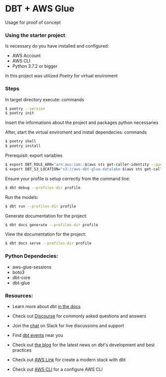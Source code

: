 # DBT + AWS Glue
Usage for proof of concept

### Using the starter project
Is necessary do you have installed and configured:
 - AWS Account
 - AWS CLI
 - Python 3.7.2 or bigger

In this project was utilized *Poetry* for virtual enviroment

### Steps

In target directory execute: commands
```bash
$ poetry --version
$ poetry init
```
Insert the informations about the project and packages python necessaries


After, start the virtual enviroment and install dependecies: commands
```bash
$ poetry shell
$ poetry install
```

Prerequisit: export variables
```bash
$ export DBT_ROLE_ARN="arn:aws:iam::$(aws sts get-caller-identity --query "Account" --output text):role/GlueInteractiveSessionRole"
$ export DBT_S3_LOCATION="s3://aws-dbt-glue-datalake-$(aws sts get-caller-identity --query "Account" --output text)-us-east-1/"
```

Ensure your profile is setup correctly from the command line:
```bash
$ dbt debug --profiles-dir profile
```

Run the models:
```bash
$ dbt run --profiles-dir profile
```

Generate documentation for the project:
```bash
$ dbt docs generate --profiles-dir profile
```

View the documentation for the project:
```bash
$ dbt docs serve --profiles-dir profile
```
### Python Dependecies:
 - aws-glue-sessions
 - boto3
 - dbt-core
 - dbt-glue


### Resources:
- Learn more about dbt [in the docs](https://docs.getdbt.com/docs/introduction)
- Check out [Discourse](https://discourse.getdbt.com/) for commonly asked questions and answers
- Join the [chat](https://community.getdbt.com/) on Slack for live discussions and support
- Find [dbt events](https://events.getdbt.com) near you
- Check out [the blog](https://blog.getdbt.com/) for the latest news on dbt's development and best practices
- Check out [AWS Link](https://aws.amazon.com/pt/blogs/big-data/build-your-data-pipeline-in-your-aws-modern-data-platform-using-aws-lake-formation-aws-glue-and-dbt-core/) for create a modern stack with dbt

- Check out [AWS CLI](https://aws.amazon.com/pt/cli/) for a configure AWS CLI
